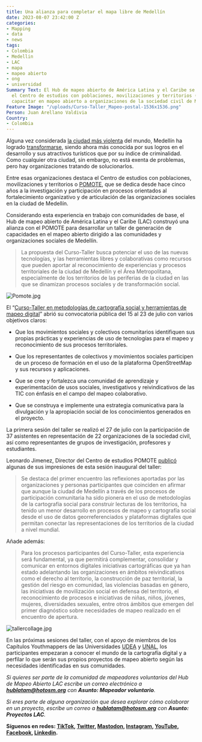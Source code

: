 ```yaml
---
title: Una alianza para completar el mapa libre de Medellín
date: 2023-08-07 23:42:00 Z
categories:
- Mapping
- data
- news
tags:
- Colombia
- Medellin
- LAC
- mapa
- mapeo abierto
- ong
- universidad
Summary Text: El Hub de mapeo abierto de América Latina y el Caribe se asoció con
  el Centro de estudios con poblaciones, movilizaciones y territorios (POMOTE) para
  capacitar en mapeo abierto a organizaciones de la sociedad civil de Medellín, Colombia.
Feature Image: "/uploads/Curso-Taller_Mapeo-postal-1536x1536.png"
Person: Juan Arellano Valdivia
Country:
- Colombia
---
```


Alguna vez considerada [la ciudad más violenta](https://hacemosmemoria.org/2022/02/21/el-rastro-de-la-violencia-en-las-calles-de-medellin/) del mundo, Medellín ha logrado [transformarse](https://www.xataka.com/magnet/pablo-escobar-al-nobel-ciudades-asi-ha-escapado-medellin-violencia-1), siendo ahora más conocida por sus logros en el desarrollo y sus atractivos turísticos que por su índice de criminalidad. Como cualquier otra ciudad, sin embargo, no está exenta de problemas, pero hay organizaciones tratando de solucionarlos.

Entre esas organizaciones destaca el Centro de estudios con poblaciones, movilizaciones y territorios o [POMOTE](https://pomotecestudios.unaula.edu.co/), que se dedica desde hace cinco años a la investigación y participación en procesos orientados al fortalecimiento organizativo y de articulación de las organizaciones sociales en la ciudad de Medellín.

Considerando esta experiencia en trabajo con comunidades de base, el Hub de mapeo abierto de América Latina y el Caribe (LAC) construyó una alianza con el POMOTE para desarrollar un taller de generación de capacidades en el mapeo abierto dirigido a las comunidades y organizaciones sociales de Medellín.

> La propuesta del Curso-Taller busca potenciar el uso de las nuevas tecnologías, y las herramientas libres y colaborativas como recursos que pueden aportar al reconocimiento de experiencias y procesos territoriales de la ciudad de Medellín y el Área Metropolitana, especialmente de los territorios de las periferias de la ciudad en las que se dinamizan procesos sociales y de transformación social.

![Pomote.jpg](/uploads/Pomote.jpg)

El “[Curso-Taller en metodologías de cartografía social y herramientas de mapeo digital](https://pomotecestudios.unaula.edu.co/2023/07/15/convocatoria-curso-taller-en-metodologias-de-cartografia-social-y-herramientas-de-mapeo-digital/)” abrió su convocatoria pública del 15 al 23 de julio con varios objetivos claros:

* Que los movimientos sociales y colectivos comunitarios identifiquen sus propias prácticas y experiencias de uso de tecnologías para el mapeo y reconocimiento de sus procesos territoriales.

* Que los representantes de colectivos y movimientos sociales participen de un proceso de formación en el uso de la plataforma OpenStreetMap y sus recursos y aplicaciones.

* Que se cree y fortalezca una comunidad de aprendizaje y experimentación de usos sociales, investigativos y reivindicativos de las TIC con énfasis en el campo del mapeo colaborativo.

* Que se construya e implemente una estrategia comunicativa para la divulgación y la apropiación social de los conocimientos generados en el proyecto.

La primera sesión del taller se realizó el 27 de julio con la participación de 37 asistentes en representación de 22 organizaciones de la sociedad civil, así como representantes de grupos de investigación, profesores y estudiantes.

Leonardo Jimenez, Director del Centro de estudios POMOTE [publicó](https://pomotecestudios.unaula.edu.co/2023/08/03/mapeando-la-riqueza-de-procesos-sociales-en-medellin/) algunas de sus impresiones de esta sesión inaugural del taller:

> Se destaca del primer encuentro las reflexiones aportadas por las organizaciones y personas participantes que coinciden en afirmar que aunque la ciudad de Medellín a través de los procesos de participación comunitaria ha sido pionera en el uso de metodologías de la cartografía social para construir lecturas de los territorios, ha tenido un menor desarrollo en procesos de mapeo y cartografía social desde el uso de datos georreferenciados y plataformas digitales que permitan conectar las representaciones de los territorios de la ciudad a nivel mundial.

Añade además:

> Para los procesos participantes del Curso-Taller, esta experiencia será fundamental, ya que permitirá complementar, consolidar y comunicar en entornos digitales iniciativas cartográficas que ya han estado adelantando las organizaciones en ámbitos reivindicativos como el derecho al territorio, la construcción de paz territorial, la gestión del riesgo en comunidad, las violencias basadas en género, las iniciativas de movilización social en defensa del territorio, el reconocimiento de procesos e iniciativas de niñas, niños, jóvenes, mujeres, diversidades sexuales, entre otros ámbitos que emergen del primer diagnóstico sobre necesidades de mapeo realizado en el encuentro de apertura.

![tallercollage.jpg](/uploads/tallercollage.jpg)

En las próximas sesiones del taller, con el apoyo de miembros de los Capítulos Youthmappers de las Universidades [UDEA](https://www.instagram.com/semillerogeolabudea/) y [UNAL](https://www.instagram.com/sagema_unal/), los participantes empezaran a conocer el mundo de la cartografía digital y a perfilar lo que serán sus propios proyectos de mapeo abierto según las necesidades identificadas en sus comunidades.

*Si quieres ser parte de la comunidad de mapeadores voluntarios del Hub de Mapeo Abierto LAC escribe un correo electrónico a **[hublatam@hotosm.org](mailto:hublatam@hotosm.org)** con **Asunto: Mapeador voluntario**.*

*Si eres parte de alguna organización que desea explorar cómo colaborar en un proyecto, escribe un correo a **[hublatam@hotosm.org](mailto:hublatam@hotosm.org)** con **Asunto: Proyectos LAC**.*

**Síguenos en redes: [TikTok](https://www.tiktok.com/@mapeoabierto_la?lang=es), [Twitter](https://twitter.com/mapeoabierto_la), [Mastodon](https://mapstodon.space/@mapeoabierto_la), [Instagram](https://www.instagram.com/mapeoabierto_la/), [YouTube](https://www.youtube.com/channel/UCTH6Z_QODJ4NmmBmubS68VA), [Facebook](https://www.facebook.com/Mapeo-abierto-Am%C3%A9rica-Latina-102804808622456/), [Linkedin](https://www.linkedin.com/showcase/91453300/admin/feed/posts/).**